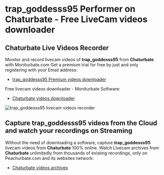 # trap_goddesss95 Performer on Chaturbate - Free LiveCam videos downloader

## Chaturbate Live Videos Recorder

Monitor and record livecam videos of **trap_goddesss95** from **Chaturbate** with Moniturbate.com
Get a premium trial for free by just and only registering with your Email address:
* [trap_goddesss95 Premium videos downloader](https://moniturbate.com/request-demo-licence-key.html)

Free livecam videos downloader - Moniturbate Software:
* [Chaturbate videos downloader](https://moniturbate.com/moniturbate-download-software.html)

![trap_goddesss95 livecam videos recorder](https://peachurnet.com/templates/moniturbate-software.png)


## Capture trap_goddesss95 videos from the Cloud and watch your recordings on Streaming

Without the need of downloading a software, capture **trap_goddesss95** livecam videos from **Chaturbate** 100% online.
Watch Livecam archives from **Chaturbate** unlimitedly from thousands of existing recordings, only on Peachurbate.com and its websites network:
* [Chaturbate videos archives](https://peachurnet.com/)